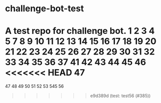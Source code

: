 # challenge-bot-test
A test repo for challenge bot.
1
2
3
4
5
7
8
9
10
11
12
13
14
15
16
17
18
19
20
21
22
23
24
25
26
27
28
29
30
31
32
33
34
35
36
37
41
42
43
44
45
46
<<<<<<< HEAD
47
=======
47
48
49
50
51
52
53
545
56
>>>>>>> e9d389d (test: test56 (#385))
